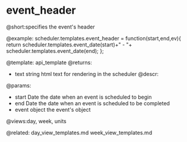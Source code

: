 event_header
=============
@short:specifies the event's header
	

@example:
scheduler.templates.event_header = function(start,end,ev){
	return scheduler.templates.event_date(start)+" - "+
    scheduler.templates.event_date(end);
};

@template:	api_template
@returns:
- text    string     html text for rendering in the scheduler
@descr:



@params:
- start	Date	the date when an event is scheduled to begin   
- end	Date	the date when an event is scheduled to be completed
- event	object	the event's object

@views:day, week, units

@related:
	day_view_templates.md
     week_view_templates.md